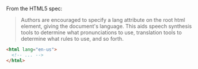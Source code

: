 From the HTML5 spec: 

> Authors are encouraged to specify a lang attribute on the root html element, giving the document's language. This aids speech synthesis tools to determine what pronunciations to use, translation tools to determine what rules to use, and so forth.

```html
<html lang="en-us">
  <!-- ... -->
</html>
```